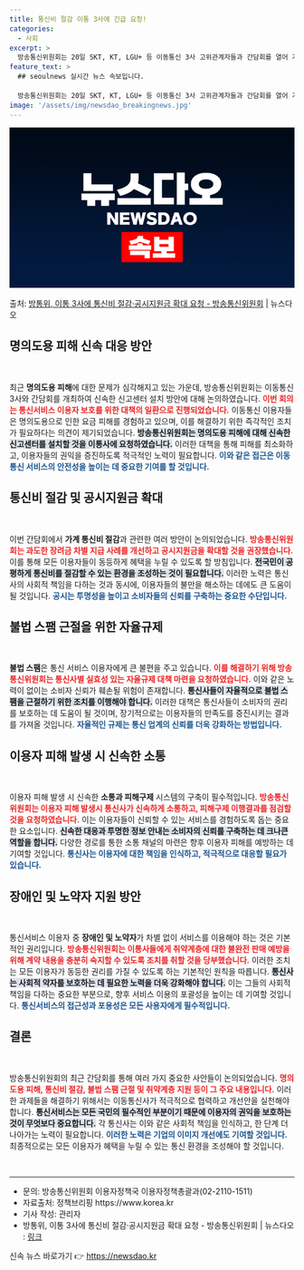 ```yaml
---
title: 통신비 절감 이통 3사에 긴급 요청!
categories:
  - 사회
excerpt: >
  방송통신위원회는 20일 SKT, KT, LGU+ 등 이동통신 3사 고위관계자들과 간담회를 열어 가계통신비 절…
feature_text: >
  ## seoulnews 실시간 뉴스 속보입니다.

  방송통신위원회는 20일 SKT, KT, LGU+ 등 이동통신 3사 고위관계자들과 간담회를 열어 가계통신비 절…
image: '/assets/img/newsdao_breakingnews.jpg'
---
```


![뉴스다오 속보](/assets/img/newsdao_breakingnews.jpg)

<p>출처: <a href="https://newsdao.kr/2236" rel="dofollow">방통위, 이통 3사에 통신비 절감·공시지원금 확대 요청 - 방송통신위원회</a> | 뉴스다오</p>

<h2 data-ke-size="size26">명의도용 피해 신속 대응 방안</h2>

<p data-ke-size="size16">&nbsp;</p>

최근 **명의도용 피해**에 대한 문제가 심각해지고 있는 가운데, 방송통신위원회는 이동통신 3사와 간담회를 개최하여 신속한 신고센터 설치 방안에 대해 논의하였습니다. <b><span style="color: #ee2323;">이번 회의는 통신서비스 이용자 보호를 위한 대책의 일환으로 진행되었습니다.</span></b> 이동통신 이용자들은 명의도용으로 인한 요금 피해를 경험하고 있으며, 이를 해결하기 위한 즉각적인 조치가 필요하다는 의견이 제기되었습니다. <b><span style="background-color: #21538527;">방송통신위원회는 명의도용 피해에 대해 신속한 신고센터를 설치할 것을 이통사에 요청하였습니다.</span></b> 이러한 대책을 통해 피해를 최소화하고, 이용자들의 권익을 증진하도록 적극적인 노력이 필요합니다. <b><span style="color: #1a5490;">이와 같은 접근은 이동통신 서비스의 안전성을 높이는 데 중요한 기여를 할 것입니다.</span></b>

<h2 data-ke-size="size26">통신비 절감 및 공시지원금 확대</h2>

<p data-ke-size="size16">&nbsp;</p>

이번 간담회에서 **가계 통신비 절감**과 관련한 여러 방안이 논의되었습니다. <b><span style="color: #ee2323;">방송통신위원회는 과도한 장려금 차별 지급 사례를 개선하고 공시지원금을 확대할 것을 권장했습니다.</span></b> 이를 통해 모든 이용자들이 동등하게 혜택을 누릴 수 있도록 할 방침입니다. <b><span style="background-color: #21538527;">전국민이 공평하게 통신비를 절감할 수 있는 환경을 조성하는 것이 필요합니다.</span></b> 이러한 노력은 통신사의 사회적 책임을 다하는 것과 동시에, 이용자들의 불만을 해소하는 데에도 큰 도움이 될 것입니다. <b><span style="color: #1a5490;">공시는 투명성을 높이고 소비자들의 신뢰를 구축하는 중요한 수단입니다.</span></b>

<h2 data-ke-size="size26">불법 스팸 근절을 위한 자율규제</h2>

<p data-ke-size="size16">&nbsp;</p>

**불법 스팸**은 통신 서비스 이용자에게 큰 불편을 주고 있습니다. <b><span style="color: #ee2323;">이를 해결하기 위해 방송통신위원회는 통신사별 실효성 있는 자율규제 대책 마련을 요청하였습니다.</span></b> 이와 같은 노력이 없이는 소비자 신뢰가 훼손될 위험이 존재합니다. <b><span style="background-color: #21538527;">통신사들이 자율적으로 불법 스팸을 근절하기 위한 조치를 이행해야 합니다.</span></b> 이러한 대책은 통신사들이 소비자의 권리를 보호하는 데 도움이 될 것이며, 장기적으로는 이용자들의 만족도를 증진시키는 결과를 가져올 것입니다. <b><span style="color: #1a5490;">자율적인 규제는 통신 업계의 신뢰를 더욱 강화하는 방법입니다.</span></b>

<h2 data-ke-size="size26">이용자 피해 발생 시 신속한 소통</h2>

<p data-ke-size="size16">&nbsp;</p>

이용자 피해 발생 시 신속한 **소통과 피해구제** 시스템의 구축이 필수적입니다. <b><span style="color: #ee2323;">방송통신위원회는 이용자 피해 발생시 통신사가 신속하게 소통하고, 피해구제 이행결과를 점검할 것을 요청하였습니다.</span></b> 이는 이용자들이 신뢰할 수 있는 서비스를 경험하도록 돕는 중요한 요소입니다. <b><span style="background-color: #21538527;">신속한 대응과 투명한 정보 안내는 소비자의 신뢰를 구축하는 데 크나큰 역할을 합니다.</span></b> 다양한 경로를 통한 소통 채널의 마련은 향후 이용자 피해를 예방하는 데 기여할 것입니다. <b><span style="color: #1a5490;">통신사는 이용자에 대한 책임을 인식하고, 적극적으로 대응할 필요가 있습니다.</span></b>

<h2 data-ke-size="size26">장애인 및 노약자 지원 방안</h2>

<p data-ke-size="size16">&nbsp;</p>

통신서비스 이용자 중 **장애인 및 노약자**가 차별 없이 서비스를 이용해야 하는 것은 기본적인 권리입니다. <b><span style="color: #ee2323;">방송통신위원회는 이통사들에게 취약계층에 대한 불완전 판매 예방을 위해 계약 내용을 충분히 숙지할 수 있도록 조치를 취할 것을 당부했습니다.</span></b> 이러한 조치는 모든 이용자가 동등한 권리를 가질 수 있도록 하는 기본적인 원칙을 따릅니다. <b><span style="background-color: #21538527;">통신사는 사회적 약자를 보호하는 데 필요한 노력을 더욱 강화해야 합니다.</span></b> 이는 그들의 사회적 책임을 다하는 중요한 부분으로, 향후 서비스 이용의 포괄성을 높이는 데 기여할 것입니다. <b><span style="color: #1a5490;">통신서비스의 접근성과 포용성은 모든 사용자에게 필수적입니다.</span></b>

<h2 data-ke-size="size26">결론</h2>

<p data-ke-size="size16">&nbsp;</p>

방송통신위원회의 최근 간담회를 통해 여러 가지 중요한 사안들이 논의되었습니다. <b><span style="color: #ee2323;">명의도용 피해, 통신비 절감, 불법 스팸 근절 및 취약계층 지원 등이 그 주요 내용입니다.</span></b> 이러한 과제들을 해결하기 위해서는 이동통신사가 적극적으로 협력하고 개선안을 실천해야 합니다. <b><span style="background-color: #21538527;">통신서비스는 모든 국민의 필수적인 부분이기 때문에 이용자의 권익을 보호하는 것이 무엇보다 중요합니다.</span></b> 각 통신사는 이와 같은 사회적 책임을 인식하고, 한 단계 더 나아가는 노력이 필요합니다. <b><span style="color: #1a5490;">이러한 노력은 기업의 이미지 개선에도 기여할 것입니다.</span></b> 최종적으로는 모든 이용자가 혜택을 누릴 수 있는 통신 환경을 조성해야 할 것입니다.

<p data-ke-size="size16">&nbsp;</p>

<hr>

<ul>
<li>문의: 방송통신위원회 이용자정책국 이용자정책총괄과(02-2110-1511)</li>
<li>자료출처: 정책브리핑 https://www.korea.kr</li>
<li>기사 작성: 관리자</li>
<li>방통위, 이통 3사에 통신비 절감·공시지원금 확대 요청 - 방송통신위원회 | 뉴스다오  : <a href="https://newsdao.kr/2236">링크</a></li>
</ul> 

신속 뉴스 바로가기 👉 <a href="https://newsdao.kr" rel="dofollow">https://newsdao.kr</a>


